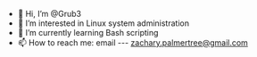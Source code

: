 - 👋 Hi, I’m @Grub3
- 👀 I’m interested in Linux system administration
- 🌱 I’m currently learning Bash scripting
- 📫 How to reach me: email --- zachary.palmertree@gmail.com

<!---
Grub3/Grub3 is a ✨ special ✨ repository because its `README.md` (this file) appears on your GitHub profile.
You can click the Preview link to take a look at your changes.
--->
